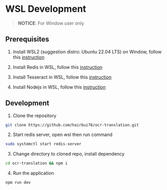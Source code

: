 # WSL Development

> __NOTICE__: For Window user only
 
## Prerequisites

1. Install WSL2 (suggestion distro: Ubuntu 22.04 LTS) on Window, follow this [instruction](https://learn.microsoft.com/en-us/windows/wsl/install)

2. Install Redis in WSL, follow this [instruction](https://redis.io/docs/latest/operate/oss_and_stack/install/install-redis/install-redis-on-linux/)

3. Install Tesseract in WSL, follow this [instruction](https://tesseract-ocr.github.io/tessdoc/Installation.html)

4. Install Nodejs in WSL, follow this [instruction](https://nodejs.org/en/download/package-manager)

## Development

1. Clone the repository

```bash
git clone https://github.com/hairbui76/ocr-translation.git
```

2. Start redis server, open wsl then run command

```bash
sudo systemctl start redis-server
```

3. Change directory to cloned repo, install dependency

```bash
cd ocr-translation && npm i
```

4. Run the application

```bash
npm run dev
```

